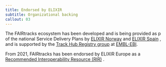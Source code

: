 ```yaml
---
title: Endorsed by ELIXIR
subtitle: Organizational backing
callout: 03
---
```


The FAIRtracks ecosystem has been developed and is being provided as p of the national Service
Delivery Plans by [ELIXIR Norway](https://elixir.no/) and
[ELIXIR Spain](https://elixir-europe.org/about-us/who-we-are/nodes/spain) , and is supported by the
[Track Hub Registry group](https://trackhubregistry.org/) at [EMBL-EBI](https://www.ebi.ac.uk/).

From 2021, FAIRtracks has been endorsed by ELIXIR Europe as a
[Recommended Interoperability Resource (RIR)](https://elixir-europe.org/news/four-new-elixir-recommended-interoperability-resources)
.
